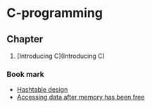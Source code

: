 # C-programming

## Chapter

1. [Introducing C](Introducing C)

### Book mark

- [Hashtable design](Hashtable-design.md)
- [Accessing data after memory has been free](Accessing-data-after-memory-has-been-freed.md)